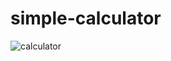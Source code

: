 # simple-calculator
![calculator](https://user-images.githubusercontent.com/22990146/37264869-484b264c-2586-11e8-973d-91a582619917.png)
